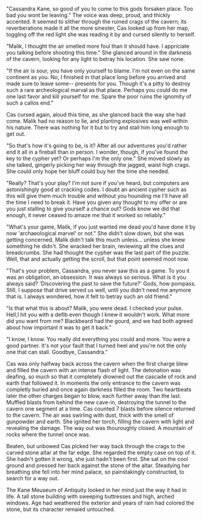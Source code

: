 "Cassandra Kane, so good of you to come to this gods forsaken place. Too bad you wont be leaving." The voice was deep, proud, and thickly accented. It seemed to slither through the ruined crags of the cavern; its reverberations made it all the more sinester, Cas looked up from her map, toggling off the red light she was reading it by and cursed silently to herself.

"Malik, I thought the air smelled more foul than it should have. I appriciate you talking before shooting this time." She glanced around in the darkness of the cavern, looking for any light to betray his location. She saw none.

"If the air is sour, you have only yourself to blame. I'm not even on the same continent as you. No, I finished in that place long before you arrived and made sure to leave some-- presents for you. Though it's a pitty to destroy such a rare archeological marval as that place. Perhaps you could do me one last favor and kill yourself for me. Spare the poor ruins the ignomity of such a callos end."

Cas cursed again, aloud this time, as she glanced back the way she had come. Malik had no reason to lie, and planting explosives was well within his nature. There was nothing for it but to try and stall him long enough to get out. 

"So that's how it's going to be, is it? After all our adventures you'd rather end it all in a fireball than in person. I wonder, though, if you've found the key to the cypher yet? Or perhaps I'm the only one." She moved slowly as she talked, gingerly picking her way through the jagged, waist high crags. She could only hope her bluff could buy her the time she needed.

"Really? That's your play? I'm not sure if you've heard, but computers are astonishingly good at cracking codes. I doubt an ancient cypher such as this will give them much trouble and without you hounding me I'll have all the time I need to break it. Have you given any thought to my offer or are you just stalling to give yourself a chance out? Gods know we did that enough, it never ceased to amaze me that it worked so reliably." 

"What's your game, Malik, if you just wanted me dead you'd have done it by now 'archaeological marvel' or not." She didn't slow down, but she was getting concerned. Malik didn't talk this much unless... unless she knew something he didn't. She wracked her brain, reviewing all the clues and breadcrumbs. She had thought the cypher was the last part of the puzzle. Well, that and actually getting the scroll, but that point seemed moot now.

"That's your problem, Cassandra, you never saw this as a game. To you it was an obligation, an obsession. It was always so serious. What is it you always said? 'Discovering the past to save the future?' Gods, how pompass. Still, I suppose that drive served us well, until you didn't need me anymore that is. I always wondered, how it felt to betray such an old friend."

"Is that what this is about? Malik, you were dead. I checked your pulse. Hell,I hit you with a defib even though I knew it wouldn't work. What more did you want from me? Blackbeard had the gourd, and we had both agreed about how important it was to get it back."

"I know, I know. You really did everything you could and more. You were a good partner. It's not your fault that I turned heel and you're not the only one that can stall. Goodbye, Cassandra."

Cas was only halfway back across the cavern when the first charge blew and filled the cavern with an intense flash of light. The detonation was deafing, so much so that it completely drowned out the cascade of rock and earth that followed it. In moments the only entrance to the cavern was completly buried and once again darkness filled the room. Two heartbeats later the other charges began to blow, each further away than the last. Muffled blasts from behind the new cave-in, destroying the tunnel to the cavern one segment at a time. Cas counted 7 blasts before silence returned to the cavern. The air was swirling with dust, thick with the smell of gunpowder and earth. She ignited her torch, filling the cavern with light and revealing the damage. The way out was thouroughly closed. A mountain of rocks where the tunnel once was. 

Beaten, but unbowed Cas picked her way back through the crags to the carved stone altar at the far edge. She regarded the empty case on top of it. She hadn't gotten it wrong, she just hadn't been first. She sat on the cool ground and pressed her back against the stone of the altar. Steadying her breathing she fell into her mind palace, so painstakingly constructed, to search for a way out.

The Kane Meuseum of Antiquity looked in her mind just the way it had in life. A tall stone building with sweeping buttresses and high, arched windows. Age had weathered the exterior and years of rain had colored the stone, but its character remaied untouched.